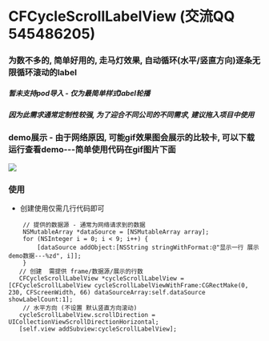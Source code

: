 # CFCycleScrollLabelView (交流QQ 545486205)
### 为数不多的, 简单好用的, 走马灯效果, 自动循环(水平/竖直方向)逐条无限循环滚动的label

##### 暂未支持pod导入 - 仅为最简单样式label轮播
##### 因为此需求通常定制性较强, 为了迎合不同公司的不同需求, 建议拖入项目中使用

### demo展示 - 由于网络原因, 可能gif效果图会展示的比较卡, 可以下载运行查看demo---简单使用代码在gif图片下面

![](/竖直-一行循环轮播.gif) 
### 使用
- 创建使用仅需几行代码即可

```
    // 提供的数据源 - 通常为网络请求到的数据
    NSMutableArray *dataSource = [NSMutableArray array];
    for (NSInteger i = 0; i < 9; i++) {
        [dataSource addObject:[NSString stringWithFormat:@"显示一行 展示demo数据---%zd", i]];
    }
   // 创建  需提供 frame/数据源/展示的行数
   CFCycleScrollLabelView *cycleScrollLabelView = [CFCycleScrollLabelView cycleScrollLabelViewWithFrame:CGRectMake(0, 230, CFScreenWidth, 66) dataSourceArray:self.dataSource showLabelCount:1];
    // 水平方向 (不设置 默认竖直方向滚动)
   cycleScrollLabelView.scrollDirection = UICollectionViewScrollDirectionHorizontal;
   [self.view addSubview:cycleScrollLabelView];
        
```
